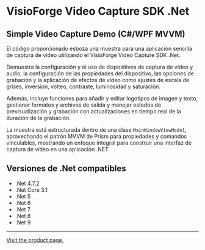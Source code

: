 ﻿# VisioForge Video Capture SDK .Net

## Simple Video Capture Demo (C#/WPF MVVM)

El código proporcionado esboza una muestra para una aplicación sencilla de captura de vídeo utilizando el VisioForge Video Capture SDK .Net.

Demuestra la configuración y el uso de dispositivos de captura de vídeo y audio, la configuración de las propiedades del dispositivo, las opciones de grabación y la aplicación de efectos de vídeo como ajustes de escala de grises, inversión, volteo, contraste, luminosidad y saturación.

Además, incluye funciones para añadir y editar logotipos de imagen y texto, gestionar formatos y archivos de salida y manejar estados de previsualización y grabación con actualizaciones en tiempo real de la duración de la grabación.

La muestra está estructurada dentro de una clase `MainWindowViewModel`, aprovechando el patrón MVVM de Prism para propiedades y comandos vinculables, mostrando un enfoque integral para construir una interfaz de captura de vídeo en una aplicación .NET.

## Versiones de .Net compatibles

* .Net 4.7.2
* .Net Core 3.1
* .Net 5
* .Net 6
* .Net 7
* .Net 8
* .Net 9

---

[Visit the product page.](https://www.visioforge.com/video-capture-sdk-net)
